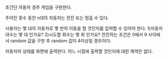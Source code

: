 초간단 자동차 경주 게임을 구현한다.

주어진 횟수 동안 n대의 자동차는 전진 또는 멈출 수 있다.

사용자는 몇 대의 자동차로 몇 번의 이동을 할 것인지를 입력할 수 있어야 한다. 1)자동차 대수는 몇 대 인가요? 2)시도할 회수는 몇 회 인가요? 전진하는 조건은 0에서 9 사이에서 random 값을 구한 후
random 값이 4이상일 경우이다.

자동차의 상태를 화면에 출력한다. 어느 시점에 출력할 것인지에 대한 제약은 없다.